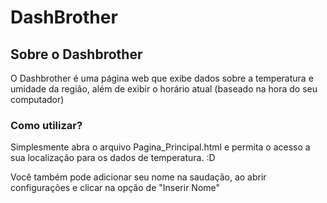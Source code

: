 # DashBrother

## Sobre o Dashbrother

O Dashbrother é uma página web que exibe dados sobre a temperatura e umidade da região, além de exibir o horário atual (baseado na hora do seu computador)



### Como utilizar?

Simplesmente abra o arquivo Pagina_Principal.html e permita o acesso a sua localização para os dados de temperatura. :D

Você também pode adicionar seu nome na saudação, ao abrir configurações e clicar na opção de "Inserir Nome"
